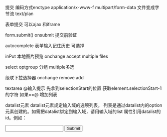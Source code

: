 提交 编码方式enctype
application/x-www-f
multipart/form-data  文件变成字节流
text/plan
 
表单提交 可以ajax 和iframe
 
form.submit()
onsubmit 提交前验证
 
 
autocomplete 表单输入记住历史 可选择
 
inPut 本地图片预览
onchange
accept
multiple
files
 
select optgroup 分组 multiple多选
 
级联下拉选择器
onchange
remove
add
 
textarea @输入提示
先拿到selectionStart的位置
获取element.selectionStart-1 的字符 如果==@ 增加列表
 
 
datalist元素
datalist元素规定输入域的选项列表。
列表是通过datalist内的option元素创建的。如需把datalist绑定到输入域，请用输入域的list 属性引用datalist的id。例如：
<!DOCTYPE HTML>
<html>
<body>
<form action="demo_form.php" method="get">
  <input type="url" list="url_list" name="link" />
  <datalist id="url_list">
    <option label="W3School" value="http://www.w3school.com.cn" />
    <option label="Google" value="http://www.google.com" />
    <option label="Microsoft" value="http://www.microsoft.com" />
  </datalist>
  <input type="submit" />
</form>
</body>
</html>